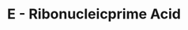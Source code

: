 ---
contest: FINDIT
year: 2021
round: Final
problem: E
title: E - Ribonucleicprime Acid
pdf: /contests/FINDIT/2021/final/E - Ribonucleicprime Acid.pdf
---